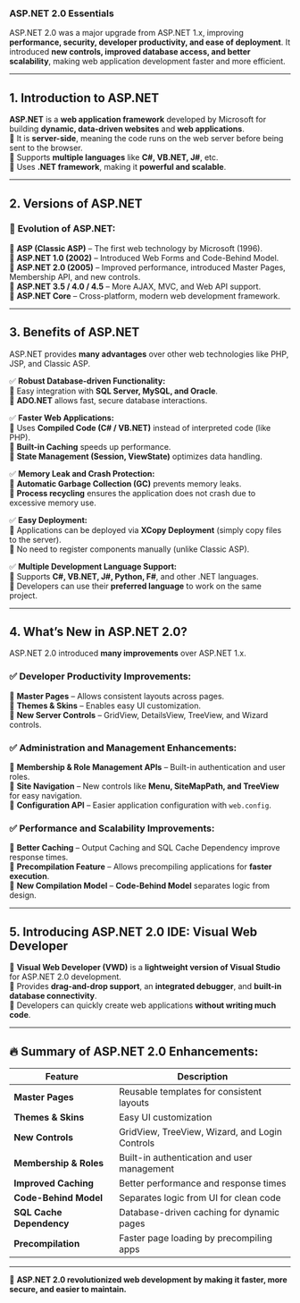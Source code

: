### **ASP.NET 2.0 Essentials**  

ASP.NET 2.0 was a major upgrade from ASP.NET 1.x, improving **performance, security, developer productivity, and ease of deployment**. It introduced **new controls, improved database access, and better scalability**, making web application development faster and more efficient.  

---

## **1. Introduction to ASP.NET**  
**ASP.NET** is a **web application framework** developed by Microsoft for building **dynamic, data-driven websites** and **web applications**.  
🔹 It is **server-side**, meaning the code runs on the web server before being sent to the browser.  
🔹 Supports **multiple languages** like **C#, VB.NET, J#**, etc.  
🔹 Uses **.NET framework**, making it **powerful and scalable**.  

---

## **2. Versions of ASP.NET**  
### 🔹 **Evolution of ASP.NET:**  
📌 **ASP (Classic ASP)** – The first web technology by Microsoft (1996).  
📌 **ASP.NET 1.0 (2002)** – Introduced Web Forms and Code-Behind Model.  
📌 **ASP.NET 2.0 (2005)** – Improved performance, introduced Master Pages, Membership API, and new controls.  
📌 **ASP.NET 3.5 / 4.0 / 4.5** – More AJAX, MVC, and Web API support.  
📌 **ASP.NET Core** – Cross-platform, modern web development framework.  

---

## **3. Benefits of ASP.NET**  
ASP.NET provides **many advantages** over other web technologies like PHP, JSP, and Classic ASP.  

✅ **Robust Database-driven Functionality:**  
🔹 Easy integration with **SQL Server, MySQL, and Oracle**.  
🔹 **ADO.NET** allows fast, secure database interactions.  

✅ **Faster Web Applications:**  
🔹 Uses **Compiled Code (C# / VB.NET)** instead of interpreted code (like PHP).  
🔹 **Built-in Caching** speeds up performance.  
🔹 **State Management (Session, ViewState)** optimizes data handling.  

✅ **Memory Leak and Crash Protection:**  
🔹 **Automatic Garbage Collection (GC)** prevents memory leaks.  
🔹 **Process recycling** ensures the application does not crash due to excessive memory use.  

✅ **Easy Deployment:**  
🔹 Applications can be deployed via **XCopy Deployment** (simply copy files to the server).  
🔹 No need to register components manually (unlike Classic ASP).  

✅ **Multiple Development Language Support:**  
🔹 Supports **C#, VB.NET, J#, Python, F#**, and other .NET languages.  
🔹 Developers can use their **preferred language** to work on the same project.  

---

## **4. What’s New in ASP.NET 2.0?**  
ASP.NET 2.0 introduced **many improvements** over ASP.NET 1.x.  

### ✅ **Developer Productivity Improvements:**  
🔹 **Master Pages** – Allows consistent layouts across pages.  
🔹 **Themes & Skins** – Enables easy UI customization.  
🔹 **New Server Controls** – GridView, DetailsView, TreeView, and Wizard controls.  

### ✅ **Administration and Management Enhancements:**  
🔹 **Membership & Role Management APIs** – Built-in authentication and user roles.  
🔹 **Site Navigation** – New controls like **Menu, SiteMapPath, and TreeView** for easy navigation.  
🔹 **Configuration API** – Easier application configuration with `web.config`.  

### ✅ **Performance and Scalability Improvements:**  
🔹 **Better Caching** – Output Caching and SQL Cache Dependency improve response times.  
🔹 **Precompilation Feature** – Allows precompiling applications for **faster execution**.  
🔹 **New Compilation Model** – **Code-Behind Model** separates logic from design.  

---

## **5. Introducing ASP.NET 2.0 IDE: Visual Web Developer**  
🔹 **Visual Web Developer (VWD)** is a **lightweight version of Visual Studio** for ASP.NET 2.0 development.  
🔹 Provides **drag-and-drop support**, an **integrated debugger**, and **built-in database connectivity**.  
🔹 Developers can quickly create web applications **without writing much code**.  

---

## **🔥 Summary of ASP.NET 2.0 Enhancements:**  
| Feature | Description |  
|---------|-------------|  
| **Master Pages** | Reusable templates for consistent layouts |  
| **Themes & Skins** | Easy UI customization |  
| **New Controls** | GridView, TreeView, Wizard, and Login Controls |  
| **Membership & Roles** | Built-in authentication and user management |  
| **Improved Caching** | Better performance and response times |  
| **Code-Behind Model** | Separates logic from UI for clean code |  
| **SQL Cache Dependency** | Database-driven caching for dynamic pages |  
| **Precompilation** | Faster page loading by precompiling apps |  

---

🚀 **ASP.NET 2.0 revolutionized web development by making it faster, more secure, and easier to maintain.**  


